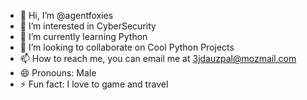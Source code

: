 - 👋 Hi, I’m @agentfoxies
- 👀 I’m interested in CyberSecurity
- 🌱 I’m currently learning Python
- 💞️ I’m looking to collaborate on Cool Python Projects
- 📫 How to reach me, you can email me at 3jdauzpal@mozmail.com
- 😄 Pronouns: Male
- ⚡ Fun fact: I love to game and travel

<!---
agentfoxies/agentfoxies is a ✨ special ✨ repository because its `README.md` (this file) appears on your GitHub profile.
You can click the Preview link to take a look at your changes.
--->

